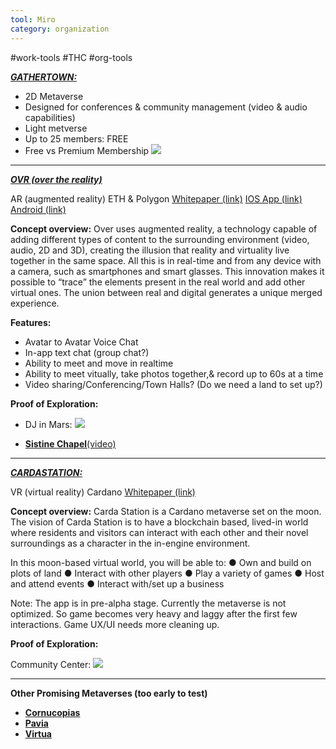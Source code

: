 ```yaml
---
tool: Miro
category: organization
---
```

#work-tools #THC #org-tools

[***GATHERTOWN:*** ](https://www.gather.town/)
* 2D Metaverse
* Designed for conferences & community management (video & audio capabilities)
* Light metverse
* Up to 25 members: FREE
* Free vs Premium Membership
![](https://i.imgur.com/JpOkUFZ.png)



-------
[***OVR (over the reality)***](https://www.overthereality.ai/)

AR (augmented reality)
ETH & Polygon
[Whitepaper (link)](https://docs.overthereality.ai/over-whitepaper//)
[IOS App (link)](https://apps.apple.com/us/app/over-over-the-reality/id1463400310/)
[Android (link)](https://play.google.com/store/apps/details?id=com.gezapp.ovr&hl=en&gl=US/) 

**Concept overview:**
Over uses augmented reality, a technology capable of adding different types of content to the surrounding environment (video, audio, 2D and 3D), creating the illusion that reality and virtuality live together in the same space. All this is in real-time and from any device with a camera, such as smartphones and smart glasses. This innovation makes it possible to “trace” the elements present in the real world and add other virtual ones. The union between real and digital generates a unique merged experience.

**Features:**
* Avatar to Avatar Voice Chat
* In-app text chat (group chat?)
* Ability to meet and move in realtime
* Ability to meet vitually, take photos together,& record up to 60s at a time
* Video sharing/Conferencing/Town Halls? (Do we need a land to set up?)

**Proof of Exploration:**

* DJ in Mars:
![](https://i.imgur.com/2qUB6ST.jpg)

* [**Sistine Chapel**(video)](https://drive.google.com/file/d/1mtdtRBs4EOlCyfqEZUDMyIYBDxnzoOfY/view?usp=sharing/)

-----


[***CARDASTATION:***](https://www.cardastation.com)

VR (virtual reality)
Cardano
[Whitepaper (link)](https://3366648650-files.gitbook.io/~/files/v0/b/gitbook-x-prod.appspot.com/o/spaces%2Fs3Y7SIgzAGo9m12yampc%2Fuploads%2FGpZWCxw5h72jarg5arYx%2FCarda%20Station%20Litepaper%20(4).pdf?alt=media&token=a2a8da4b-5fc9-4f63-adc3-9587d4a5d580)

**Concept overview:**
Carda Station is a Cardano metaverse set on the moon. The vision of Carda Station is to have a blockchain based, lived-in world where residents and visitors can interact with each other and their novel surroundings as a character in the in-engine environment. 

In this moon-based virtual world, you will be able to:
● Own and build on plots of land
● Interact with other players 
● Play a variety of games
● Host and attend events
● Interact with/set up a business

Note:
The app is in pre-alpha stage.
Currently the metaverse is not optimized. So game becomes very heavy and laggy after the first few interactions. Game UX/UI needs more cleaning up.

**Proof of Exploration:**

Community Center:
![](https://i.imgur.com/h8nakyg.jpg)

-----

**Other Promising Metaverses (too early to test)**
* [**Cornucopias**](https://www.cornucopias.io)
* [**Pavia**](https://www.pavia.io)
* [**Virtua**](https://virtua.com)























